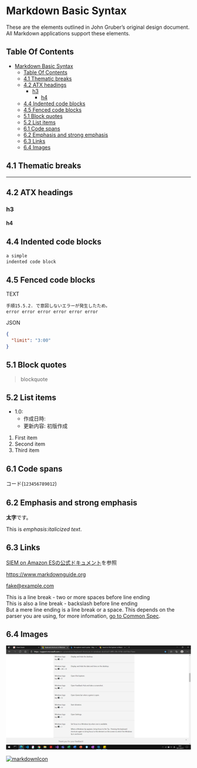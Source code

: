 # Markdown Basic Syntax

These are the elements outlined in John Gruber’s original design document.
All Markdown applications support these elements.

## Table Of Contents

- [Markdown Basic Syntax](#markdown-basic-syntax)
  - [Table Of Contents](#table-of-contents)
  - [4.1 Thematic breaks](#41-thematic-breaks)
  - [4.2 ATX headings](#42-atx-headings)
    - [h3](#h3)
      - [h4](#h4)
  - [4.4 Indented code blocks](#44-indented-code-blocks)
  - [4.5 Fenced code blocks](#45-fenced-code-blocks)
  - [5.1 Block quotes](#51-block-quotes)
  - [5.2 List items](#52-list-items)
  - [6.1 Code spans](#61-code-spans)
  - [6.2 Emphasis and strong emphasis](#62-emphasis-and-strong-emphasis)
  - [6.3 Links](#63-links)
  - [6.4 Images](#64-images)

## 4.1 Thematic breaks

---

## 4.2 ATX headings

### h3

#### h4

## 4.4 Indented code blocks

    a simple
    indented code block

## 4.5 Fenced code blocks

TEXT

```text
手順15.5.2. で意図しないエラーが発生したため。  
error error error error error error
```

JSON

```json
{
  "limit": "3:00"
}
```

## 5.1 Block quotes

> blockquote

## 5.2 List items

- 1.0:
  - 作成日時:
  - 更新内容: 初版作成

1. First item
2. Second item
3. Third item

## 6.1 Code spans

コード(`123456789012`)

## 6.2 Emphasis and strong emphasis

**太字**です。

This is *emphasis:italicized text*.

## 6.3 Links

[SIEM on Amazon ESの公式ドキュメント](https://github.com/aws-samples/siem-on-amazon-elasticsearch-service/blob/main/README_ja.md#%E4%BD%9C%E6%88%90%E3%81%95%E3%82%8C%E3%82%8B-aws-%E3%83%AA%E3%82%BD%E3%83%BC%E3%82%B9)を参照

<https://www.markdownguide.org>

<fake@example.com>

This is a line break - two or more spaces before line ending  
This is also a line break - backslash before line ending\
But a mere line ending is a line break or a space.
This depends on the parser you are using, for more infomation, [go to Common Spec][1].

[1]: <https://spec.commonmark.org/0.30/#hard-line-breaks> "Hard Line breaks"

## 6.4 Images

![Capture](Capture001.png "CapureMessage")

[![markdownIcon](markdown-mark-clear-favicon.ico "markdown")](https://github.com/dcurtis/markdown-mark/blob/master/ico/markdown-mark-clear-favicon.ico)
